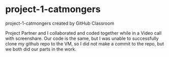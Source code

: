 # project-1-catmongers
project-1-catmongers created by GitHub Classroom

Project Partner and I collaborated and coded together while in a Video call with screenshare. 
Our code is the same, but I was unable to successfully clone my github repo to the VM, so I did not make a commit to the repo, but we both did our parts in the work. 
